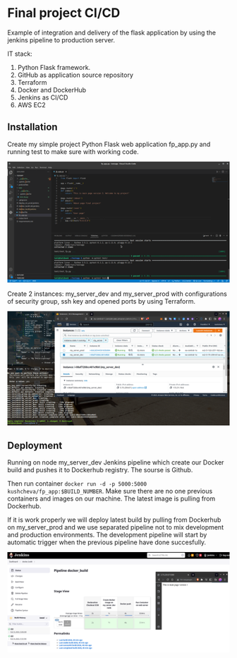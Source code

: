 
# Final project CI/CD

Example of integration and delivery of the flask application by using the jenkins pipeline to production server. 

IT stack:

1. Python Flask framework.
2. GitHub as application source repository
3. Terraform
4. Docker and DockerHub
5. Jenkins as CI/CD
6. AWS EC2




## Installation

Create my simple project Python Flask web application fp_app.py  and running test to make sure with working code.

![App Screenshot](https://github.com/kushcheva/EPAM_DevOps_Autumn-2022_Final_Project/blob/main/screenshots/1.png?raw=true)

Сreate 2 instances: my_server_dev and my_server_prod with configurations of security group, ssh key and opened ports by using Terraform.

![App Screenshot](https://github.com/kushcheva/EPAM_DevOps_Autumn-2022_Final_Project/blob/main/screenshots/2.png?raw=true)

## Deployment

Running on node my_server_dev Jenkins pipeline which create our Docker build and pushes it to Dockerhub registry. The sourse is Github. 

Then run container `docker run -d -p 5000:5000 kushcheva/fp_app:$BUILD_NUMBER`. Make sure there are no one previous containers and images on our machine. The latest image is pulling from Dockerhub.

If it is work properly we will deploy latest build by pulling from Dockerhub on my_server_prod and we use separated pipeline not to mix development  and production environments. The development pipeline will start by automatic trigger when the previous pipeline have done succesfully.

![App Screenshot](https://github.com/kushcheva/EPAM_DevOps_Autumn-2022_Final_Project/blob/main/screenshots/3.png?raw=true)



